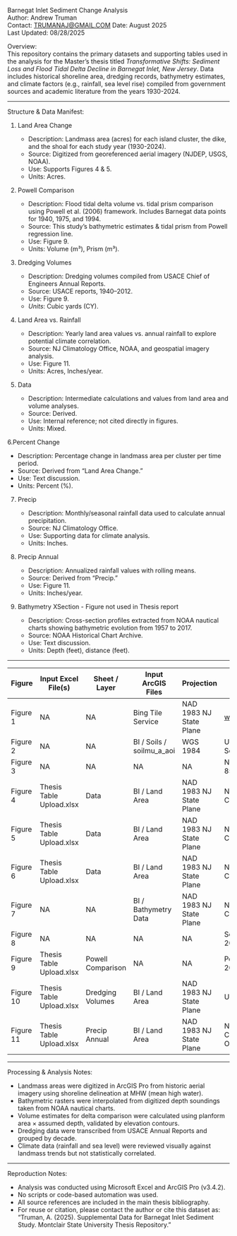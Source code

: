 Barnegat Inlet Sediment Change Analysis  
Author: Andrew Truman  
Contact: TRUMANAJ@GMAIL.COM 
Date: August 2025  
Last Updated: 08/28/2025

Overview:  
This repository contains the primary datasets and supporting tables used in the analysis for the Master’s thesis titled *Transformative Shifts: Sediment Loss and Flood Tidal Delta Decline in Barnegat Inlet, New Jersey*. Data includes historical shoreline area, dredging records, bathymetry estimates, and climate factors (e.g., rainfall, sea level rise) compiled from government sources and academic literature from the years 1930-2024.

---

Structure & Data Manifest:

1. Land Area Change  
   - Description: Landmass area (acres) for each island cluster, the dike, and the shoal for each study year (1930-2024).  
   - Source: Digitized from georeferenced aerial imagery (NJDEP, USGS, NOAA).  
   - Use: Supports Figures 4 & 5.  
   - Units: Acres.

2. Powell Comparison 
   - Description: Flood tidal delta volume vs. tidal prism comparison using Powell et al. (2006) framework. Includes Barnegat data points for 1940, 1975, and 1994.  
   - Source: This study’s bathymetric estimates & tidal prism from Powell regression line.  
   - Use: Figure 9.  
   - Units: Volume (m³), Prism (m³).

3. Dredging Volumes  
   - Description: Dredging volumes compiled from USACE Chief of Engineers Annual Reports.  
   - Source: USACE reports, 1940–2012.  
   - Use: Figure 9.  
   - *Units*: Cubic yards (CY).

4. Land Area vs. Rainfall  
   - Description: Yearly land area values vs. annual rainfall to explore potential climate correlation.  
   - Source: NJ Climatology Office, NOAA, and geospatial imagery analysis.  
   - Use: Figure 11.  
   - Units: Acres, Inches/year.

5. Data  
   - Description: Intermediate calculations and values from land area and volume analyses.  
   - Source: Derived.  
   - Use: Internal reference; not cited directly in figures.  
   - Units: Mixed.

6.Percent Change  
   - Description: Percentage change in landmass area per cluster per time period.  
   - Source: Derived from “Land Area Change.”  
   - Use: Text discussion.  
   - Units: Percent (%).

7. Precip  
   - Description: Monthly/seasonal rainfall data used to calculate annual precipitation.  
   - Source: NJ Climatology Office.  
   - Use: Supporting data for climate analysis.  
   - Units: Inches.

8. Precip Annual  
   - Description: Annualized rainfall values with rolling means.  
   - Source: Derived from “Precip.”  
   - Use: Figure 11.  
   - Units: Inches/year.

9. Bathymetry XSection - Figure not used in Thesis report  
   - Description: Cross-section profiles extracted from NOAA nautical charts showing bathymetric evolution from 1957 to 2017.  
   - Source: NOAA Historical Chart Archive.  
   - Use: Text discussion.  
   - Units: Depth (feet), distance (feet).

---
 
|   Figure   |   Input Excel File(s)     |   Sheet / Layer   |     Input ArcGIS Files    |        Projection       |         Source        |      Units      |           Used For            |
|------------|---------------------------|-------------------|---------------------------|-------------------------|-----------------------|-----------------|-------------------------------|
| Figure  1  |          NA               |        NA         |      Bing Tile Service    | NAD 1983 NJ State Plane |       www.bing.com    |       NA        |       Aerial Overview         |
| Figure  2  |          NA               |        NA         | BI / Soils / soilmu_a_aoi |        WGS 1984         |  USDA Web Soil Survey |       NA        | Regional Soil Identification  |
| Figure  3  |          NA               |        NA         |            NA             |           NA            |  NOAA Station 8534720 |      M/yr       |    Demonstrate Sea Level Rise |
| Figure  4  | Thesis Table Upload.xlsx  |       Data        |     BI / Land Area        | NAD 1983 NJ State Plane | NOAA Nautical Charts  |      acres      |  Land Area Change Comparison  |
| Figure  5  | Thesis Table Upload.xlsx  |       Data        |     BI / Land Area        | NAD 1983 NJ State Plane | NOAA Nautical Charts  |      acres      |  Land Area Change Comparison  |
| Figure  6  | Thesis Table Upload.xlsx  |       Data        |     BI / Land Area        | NAD 1983 NJ State Plane | NOAA Nautical Charts  |      acres      |  Land Area Change Comparison  |
| Figure  7  |          NA               |        NA         |   BI / Bathymetry Data    | NAD 1983 NJ State Plane | NOAA Nautical Charts  |      feet       |  Bathymetry Raster Comparison |
| Figure  8  |          NA               |        NA         |           NA              |           NA            |  Seabergh et al, 2003 |   percent/year  |           Text Support        |
| Figure  9  | Thesis Table Upload.xlsx  | Powell Comparison |           NA              |           NA            | Powell et al, 2006    |   cubic meters  |       Powell comparison       |
| Figure 10  | Thesis Table Upload.xlsx  |  Dredging Volumes |     BI / Land Area        | NAD 1983 NJ State Plane |         USACE         |cubic yards/acres| Land Area/Dredging Comparison |
| Figure 11  | Thesis Table Upload.xlsx  |   Precip Annual   |     BI / Land Area        | NAD 1983 NJ State Plane | NJ Climatology Office |   inches/acres  | Land Area/Rainfall Comparison |  
  
---

Processing & Analysis Notes:
- Landmass areas were digitized in ArcGIS Pro from historic aerial imagery using shoreline delineation at MHW (mean high water).
- Bathymetric rasters were interpolated from digitized depth soundings taken from NOAA nautical charts.
- Volume estimates for delta comparison were calculated using planform area × assumed depth, validated by elevation contours.
- Dredging data were transcribed from USACE Annual Reports and grouped by decade.
- Climate data (rainfall and sea level) were reviewed visually against landmass trends but not statistically correlated.

---

Reproduction Notes:
- Analysis was conducted using Microsoft Excel and ArcGIS Pro (v3.4.2).  
- No scripts or code-based automation was used.  
- All source references are included in the main thesis bibliography.  
- For reuse or citation, please contact the author or cite this dataset as:  
  “Truman, A. (2025). Supplemental Data for Barnegat Inlet Sediment Study. Montclair State University Thesis Repository.”
